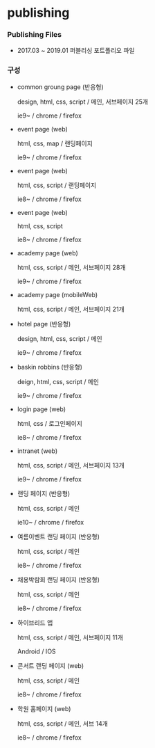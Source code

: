 # publishing

### Publishing Files
 - 2017.03 ~ 2019.01 퍼블리싱 포트폴리오 파일

### 구성
 - common groung page (반응형)
 
   design, html, css, script / 메인, 서브페이지 25개
   
   ie9~ / chrome / firefox
   
   
 - event page (web)
 
   html, css, map / 랜딩페이지
   
   ie9~ / chrome / firefox

 - event page (web)
 
   html, css, script / 랜딩페이지
  
   ie8~ / chrome / firefox

 - event page (web)
 
   html, css, script
   
   ie8~ / chrome / firefox

 - academy page (web)
 
   html, css, script / 메인, 서브페이지 28개
  
   ie9~ / chrome / firefox

 - academy page (mobileWeb)
 
   html, css, script / 메인, 서브페이지 21개

 - hotel page (반응형)
 
   design, html, css, script / 메인
  
   ie9~ / chrome / firefox

 - baskin robbins (반응형)
 
   deign, html, css, script / 메인
  
   ie9~ / chrome / firefox

 - login page (web)
 
   html, css / 로그인페이지
  
   ie8~ / chrome / firefox

 - intranet (web)
 
   html, css, script / 메인, 서브페이지 13개
  
   ie9~ / chrome / firefox
  
  - 랜딩 페이지 (반응형)
 
    html, css, script / 메인
  
    ie10~ / chrome / firefox  
  
  - 여름이벤트 랜딩 페이지 (반응형)
 
    html, css, script / 메인
  
    ie8~ / chrome / firefox
  
  - 채용박람회 랜딩 페이지 (반응형)
 
    html, css, script / 메인
  
    ie8~ / chrome / firefox
  
  - 하이브리드 앱
 
    html, css, script / 메인, 서브페이지 11개
  
    Android / IOS
  
  - 콘서트 랜딩 페이지 (web)
 
    html, css, script / 메인
  
    ie8~ / chrome / firefox
  
  - 학원 홈페이지 (web)
 
    html, css, script / 메인, 서브 14개
  
    ie8~ / chrome / firefox

